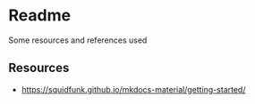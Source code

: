 # Readme

Some resources and references used

## Resources
+ https://squidfunk.github.io/mkdocs-material/getting-started/
